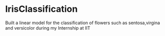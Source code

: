 # IrisClassification
Built a linear model for the classification of flowers such as sentosa,virgina and versicolor during my Internship at IIT
